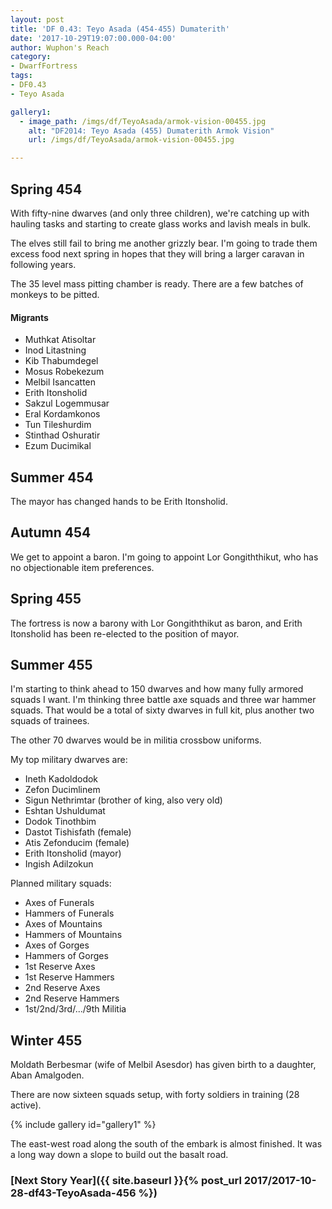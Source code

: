 ```yaml
---
layout: post
title: 'DF 0.43: Teyo Asada (454-455) Dumaterith'
date: '2017-10-29T19:07:00.000-04:00'
author: Wuphon's Reach
category:
- DwarfFortress
tags:
- DF0.43
- Teyo Asada

gallery1:
  - image_path: /imgs/df/TeyoAsada/armok-vision-00455.jpg
    alt: "DF2014: Teyo Asada (455) Dumaterith Armok Vision"
    url: /imgs/df/TeyoAsada/armok-vision-00455.jpg

---
```


## Spring 454

With fifty-nine dwarves (and only three children), we're catching up with hauling tasks and starting to create glass works and lavish meals in bulk.

The elves still fail to bring me another grizzly bear.  I'm going to trade them excess food next spring in hopes that they will bring a larger caravan in following years.

The 35 level mass pitting chamber is ready.  There are a few batches of monkeys to be pitted.

#### Migrants

- Muthkat Atisoltar
- Inod Litastning
- Kib Thabumdegel
- Mosus Robekezum
- Melbil Isancatten
- Erith Itonsholid
- Sakzul Logemmusar
- Eral Kordamkonos
- Tun Tileshurdim
- Stinthad Oshuratir
- Ezum Ducimikal

## Summer 454

The mayor has changed hands to be Erith Itonsholid.

## Autumn 454

We get to appoint a baron.  I'm going to appoint Lor Gongiththikut, who has no objectionable item preferences.

## Spring 455

The fortress is now a barony with Lor Gongiththikut as baron, and Erith Itonsholid has been re-elected to the position of mayor.

## Summer 455

I'm starting to think ahead to 150 dwarves and how many fully armored squads I want.  I'm thinking three battle axe squads and three war hammer squads.  That would be a total of sixty dwarves in full kit, plus another two squads of trainees.

The other 70 dwarves would be in militia crossbow uniforms.

My top military dwarves are:

- Ineth Kadoldodok
- Zefon Ducimlinem
- Sigun Nethrimtar (brother of king, also very old)
- Eshtan Ushuldumat
- Dodok Tinothbim
- Dastot Tishisfath (female)
- Atis Zefonducim (female)
- Erith Itonsholid (mayor)
- Ingish Adilzokun

Planned military squads:

- Axes of Funerals
- Hammers of Funerals
- Axes of Mountains
- Hammers of Mountains
- Axes of Gorges
- Hammers of Gorges
- 1st Reserve Axes
- 1st Reserve Hammers
- 2nd Reserve Axes
- 2nd Reserve Hammers
- 1st/2nd/3rd/.../9th Militia

## Winter 455

Moldath Berbesmar (wife of Melbil Asesdor) has given birth to a daughter, Aban Amalgoden.

There are now sixteen squads setup, with forty soldiers in training (28 active).  

{% include gallery id="gallery1" %}

The east-west road along the south of the embark is almost finished.  It was a long way down a slope to build out the basalt road.


### [Next Story Year]({{ site.baseurl }}{% post_url 2017/2017-10-28-df43-TeyoAsada-456 %})
